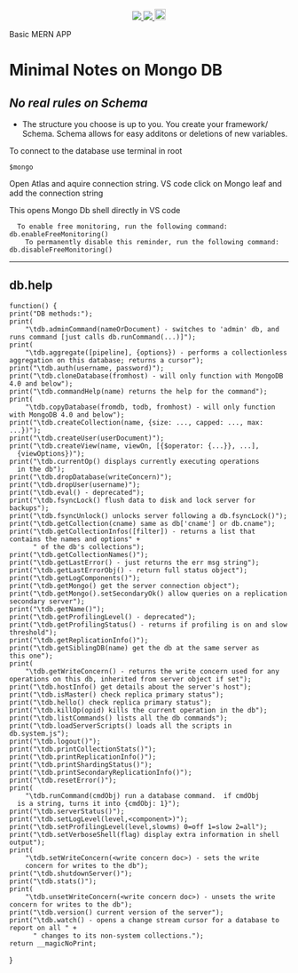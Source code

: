 <p align='center'>
  <a href="https://github.com/saibhreas">
    <img src="https://img.shields.io/badge/GitHub-100000?style=flat&logo=github&logoColor=white">
  </a>  
  <a href='https://www.linkedin.com/in/siobhanknuttel'>
      <img src='https://img.shields.io/badge/LinkedIn-blue?style=flat&logo=linkedin&labelColor=blue'>
  </a>
    <a href='https://www.upwork.com/freelancers/siobhank4?viewMode=1'> 
    <img src='https://img.shields.io/badge/UpWork-6FDA44?style=for-the-badge&logo=Upwork&logoColor=white' witth="45" height="20"> 
  </a>
  
</p>
Basic MERN APP

# Minimal Notes on Mongo DB 

## *No real rules on Schema*

- The structure you choose is up to you.  You create your framework/ Schema.  Schema allows for easy additons or deletions of new variables.

To connect to the database use terminal in root 

    $mongo

Open Atlas and aquire connection string.
VS code click on Mongo leaf and add the connection string


This opens Mongo Db shell directly in VS code

      To enable free monitoring, run the following command: db.enableFreeMonitoring()
        To permanently disable this reminder, run the following command: db.disableFreeMonitoring()
---


## db.help
    function() {
    print("DB methods:");
    print(
        "\tdb.adminCommand(nameOrDocument) - switches to 'admin' db, and runs command [just calls db.runCommand(...)]");
    print(
        "\tdb.aggregate([pipeline], {options}) - performs a collectionless aggregation on this database; returns a cursor");
    print("\tdb.auth(username, password)");
    print("\tdb.cloneDatabase(fromhost) - will only function with MongoDB 4.0 and below");
    print("\tdb.commandHelp(name) returns the help for the command");
    print(
        "\tdb.copyDatabase(fromdb, todb, fromhost) - will only function with MongoDB 4.0 and below");
    print("\tdb.createCollection(name, {size: ..., capped: ..., max: ...})");
    print("\tdb.createUser(userDocument)");
    print("\tdb.createView(name, viewOn, [{$operator: {...}}, ...], 
      {viewOptions})");
    print("\tdb.currentOp() displays currently executing operations 
      in the db");
    print("\tdb.dropDatabase(writeConcern)");
    print("\tdb.dropUser(username)");
    print("\tdb.eval() - deprecated");
    print("\tdb.fsyncLock() flush data to disk and lock server for backups");
    print("\tdb.fsyncUnlock() unlocks server following a db.fsyncLock()");
    print("\tdb.getCollection(cname) same as db['cname'] or db.cname");
    print("\tdb.getCollectionInfos([filter]) - returns a list that contains the names and options" +
          " of the db's collections");
    print("\tdb.getCollectionNames()");
    print("\tdb.getLastError() - just returns the err msg string"); 
    print("\tdb.getLastErrorObj() - return full status object");    
    print("\tdb.getLogComponents()");
    print("\tdb.getMongo() get the server connection object");      
    print("\tdb.getMongo().setSecondaryOk() allow queries on a replication secondary server");
    print("\tdb.getName()");
    print("\tdb.getProfilingLevel() - deprecated");
    print("\tdb.getProfilingStatus() - returns if profiling is on and slow threshold");
    print("\tdb.getReplicationInfo()");
    print("\tdb.getSiblingDB(name) get the db at the same server as 
    this one");
    print(
        "\tdb.getWriteConcern() - returns the write concern used for any operations on this db, inherited from server object if set");  
    print("\tdb.hostInfo() get details about the server's host");   
    print("\tdb.isMaster() check replica primary status");
    print("\tdb.hello() check replica primary status");
    print("\tdb.killOp(opid) kills the current operation in the db");
    print("\tdb.listCommands() lists all the db commands");
    print("\tdb.loadServerScripts() loads all the scripts in db.system.js");
    print("\tdb.logout()");
    print("\tdb.printCollectionStats()");
    print("\tdb.printReplicationInfo()");
    print("\tdb.printShardingStatus()");
    print("\tdb.printSecondaryReplicationInfo()");
    print("\tdb.resetError()");
    print(
        "\tdb.runCommand(cmdObj) run a database command.  if cmdObj 
      is a string, turns it into {cmdObj: 1}");
    print("\tdb.serverStatus()");
    print("\tdb.setLogLevel(level,<component>)");
    print("\tdb.setProfilingLevel(level,slowms) 0=off 1=slow 2=all");
    print("\tdb.setVerboseShell(flag) display extra information in shell output");
    print(
        "\tdb.setWriteConcern(<write concern doc>) - sets the write 
        concern for writes to the db");
    print("\tdb.shutdownServer()");
    print("\tdb.stats()");
    print(
        "\tdb.unsetWriteConcern(<write concern doc>) - unsets the write concern for writes to the db");
    print("\tdb.version() current version of the server");
    print("\tdb.watch() - opens a change stream cursor for a database to report on all " +
          " changes to its non-system collections.");
    return __magicNoPrint;
}
>

